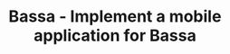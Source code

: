 ---
layout: gsoc
categories: gsoc2018
divid: bassa2
title: Bassa - Implement a mobile application for Bassa
description: Bassa is automated download queue for enterprise to take the best use of internet bandwidth. It is capable of avoiding redundant downloads within an enterprise. Currently users interact with Bassa using Bassa web-app. The objective of this project is to design and implement new mobile app for Bassa using mobile app development framework like Ionic or React Native.
expectedresults: <ul style="list-style:inherit"><li>Implement a mobile application with Ionic or React Native with the following features;<ul style="list-style:inherit"><li>Singin/Singup with Bassa backend</li><li>Add/Remove download links</li><li>View completed downloads</li><li>View download progress</li><li>View remaining monthly quota</li><li>Push notification</li></ul></li><li>Write unit tests for all the components</li></li></ul>
githuburl: https://github.com/scorelab/Bassa/issues/407
requiredknowledge: Python, Angular, Docker
possiblementors: Milindu Sanoj Kumarage, Tharindu Ranathunga
---